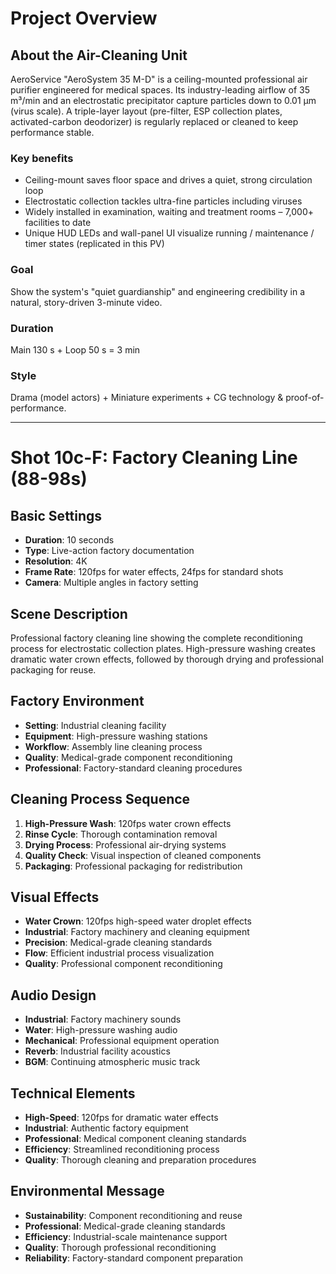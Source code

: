 # Project Overview

## About the Air-Cleaning Unit
AeroService "AeroSystem 35 M-D" is a ceiling-mounted professional air purifier engineered for medical spaces.
Its industry-leading airflow of 35 m³/min and an electrostatic precipitator capture particles down to 0.01 µm (virus scale). A triple-layer layout (pre-filter, ESP collection plates, activated-carbon deodorizer) is regularly replaced or cleaned to keep performance stable.

### Key benefits
- Ceiling-mount saves floor space and drives a quiet, strong circulation loop
- Electrostatic collection tackles ultra-fine particles including viruses
- Widely installed in examination, waiting and treatment rooms – 7,000+ facilities to date
- Unique HUD LEDs and wall-panel UI visualize running / maintenance / timer states (replicated in this PV)

### Goal
Show the system's "quiet guardianship" and engineering credibility in a natural, story-driven 3-minute video.

### Duration
Main 130 s + Loop 50 s = 3 min

### Style
Drama (model actors) + Miniature experiments + CG technology & proof-of-performance.

---

# Shot 10c-F: Factory Cleaning Line (88-98s)

## Basic Settings
- **Duration**: 10 seconds
- **Type**: Live-action factory documentation
- **Resolution**: 4K
- **Frame Rate**: 120fps for water effects, 24fps for standard shots
- **Camera**: Multiple angles in factory setting

## Scene Description
Professional factory cleaning line showing the complete reconditioning process for electrostatic collection plates. High-pressure washing creates dramatic water crown effects, followed by thorough drying and professional packaging for reuse.

## Factory Environment
- **Setting**: Industrial cleaning facility
- **Equipment**: High-pressure washing stations
- **Workflow**: Assembly line cleaning process
- **Quality**: Medical-grade component reconditioning
- **Professional**: Factory-standard cleaning procedures

## Cleaning Process Sequence
1. **High-Pressure Wash**: 120fps water crown effects
2. **Rinse Cycle**: Thorough contamination removal
3. **Drying Process**: Professional air-drying systems
4. **Quality Check**: Visual inspection of cleaned components
5. **Packaging**: Professional packaging for redistribution

## Visual Effects
- **Water Crown**: 120fps high-speed water droplet effects
- **Industrial**: Factory machinery and cleaning equipment
- **Precision**: Medical-grade cleaning standards
- **Flow**: Efficient industrial process visualization
- **Quality**: Professional component reconditioning

## Audio Design
- **Industrial**: Factory machinery sounds
- **Water**: High-pressure washing audio
- **Mechanical**: Professional equipment operation
- **Reverb**: Industrial facility acoustics
- **BGM**: Continuing atmospheric music track

## Technical Elements
- **High-Speed**: 120fps for dramatic water effects
- **Industrial**: Authentic factory equipment
- **Professional**: Medical component cleaning standards
- **Efficiency**: Streamlined reconditioning process
- **Quality**: Thorough cleaning and preparation procedures

## Environmental Message
- **Sustainability**: Component reconditioning and reuse
- **Professional**: Medical-grade cleaning standards
- **Efficiency**: Industrial-scale maintenance support
- **Quality**: Thorough professional reconditioning
- **Reliability**: Factory-standard component preparation 